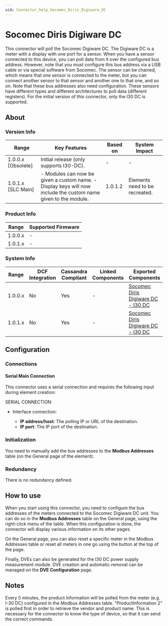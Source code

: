 ```yaml
---
uid: Connector_help_Socomec_Diris_Digiware_DC
---
```


# Socomec Diris Digiware DC

This connector will poll the Socomec Digiware DC. The Digiware DC is a meter with a display with one port for a sensor. When you have a sensor connected to this device, you can poll data from it over the configured bus address. However, note that you must configure this bus address via a USB cable or via special software from Socomec. The sensor can be chained, which means that one sensor is connected to the meter, but you can connect another sensor to that sensor and another one to that one, and so on. Note that these bus addresses also need configuration. These sensors have different types and different architectures to poll data (different registers). For the initial version of this connector, only the I30 DC is supported.

## About

### Version Info

| **Range**            | **Key Features**                                                                                                | **Based on** | **System Impact**              |
|----------------------|-----------------------------------------------------------------------------------------------------------------|--------------|--------------------------------|
| 1.0.0.x \[Obsolete\] | Initial release (only supports I30-DC).                                                                         | \-           | \-                             |
| 1.0.1.x \[SLC Main\] | \- Modules can now be given a custom name. - Display keys will now include the custom name given to the module. | 1.0.1.2      | Elements need to be recreated. |

### Product Info

| Range     | Supported Firmware     |
|-----------|------------------------|
| 1.0.0.x   | \-                     |
| 1.0.1.x   | \-                     |

### System Info

| **Range** | **DCF Integration** | **Cassandra Compliant** | **Linked Components** | **Exported Components**                                                                                  |
|-----------|---------------------|-------------------------|-----------------------|----------------------------------------------------------------------------------------------------------|
| 1.0.0.x   | No                  | Yes                     | \-                    | [Socomec Diris Digiware DC - I30 DC](xref:Connector_help_Socomec_Diris_Digiware_DC_-_I30_DC) |
| 1.0.1.x   | No                  | Yes                     | \-                    | [Socomec Diris Digiware DC - I30 DC](xref:Connector_help_Socomec_Diris_Digiware_DC_-_I30_DC) |

## Configuration

### Connections

#### Serial Main Connection

This connector uses a serial connection and requires the following input during element creation:

SERIAL CONNECTION:

- Interface connection:

  - **IP address/host**: The polling IP or URL of the destination.
  - **IP port**: The IP port of the destination.

### Initialization

You need to manually add the bus addresses to the **Modbus Addresses** table (on the General page of the element).

### Redundancy

There is no redundancy defined.

## How to use

When you start using this connector, you need to configure the bus addresses of the meters connected to the Socomec Digiware DC unit. You can do so in the **Modbus Addresses** table on the General page, using the right-click menu of the table. When this configuration is done, the connector will display various information on its other pages.

On the General page, you can also reset a specific meter in the Modbus Addresses table or reset all meters in one go using the button at the top of the page.

Finally, DVEs can also be generated for the I30 DC power supply measurement module. DVE creation and automatic removal can be managed on the **DVE Configuration** page.

## Notes

Every 5 minutes, the product information will be polled from the meter (e.g. I-30 DC) configured in the Modbus Addresses table. "ProductInformation 2" is polled first in order to retrieve the vendor and product name. This is necessary for the connector to know the type of device, so that it can send the correct commands.
